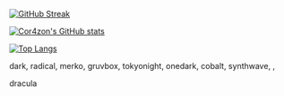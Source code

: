 [![GitHub Streak](https://streak-stats.demolab.com/?user=Cor4zon&theme=dark)](https://git.io/streak-stats)

[![Cor4zon's GitHub stats](https://github-readme-stats.vercel.app/api?username=Cor4zon&show_icons=true&theme=radical)](https://github.com/anuraghazra/github-readme-stats)


[![Top Langs](https://github-readme-stats.vercel.app/api/top-langs/?username=Cor4zon&theme=merko)](https://github.com/anuraghazra/github-readme-stats)


dark, radical, merko, gruvbox, tokyonight, onedark, cobalt, synthwave, , 

dracula
